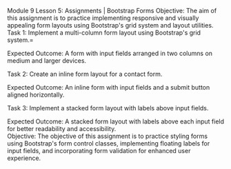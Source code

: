 Module 9 Lesson 5: Assignments | Bootstrap Forms
Objective: The aim of this assignment is to practice implementing responsive and visually appealing form layouts using Bootstrap's grid system and layout utilities.
Task 1: Implement a multi-column form layout using Bootstrap's grid system.=

Expected Outcome: A form with input fields arranged in two columns on medium and larger devices.


Task 2: Create an inline form layout for a contact form.

Expected Outcome: An inline form with input fields and a submit button aligned horizontally.


Task 3: Implement a stacked form layout with labels above input fields.

Expected Outcome: A stacked form layout with labels above each input field for better readability and accessibility.\
Objective: The objective of this assignment is to practice styling forms using Bootstrap's form control classes, implementing floating labels for input fields, and incorporating form validation for enhanced user experience.
